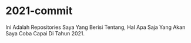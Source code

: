 # 2021-commit
Ini Adalah Repositories Saya Yang Berisi Tentang, Hal Apa Saja Yang Akan Saya Coba Capai Di Tahun 2021.
